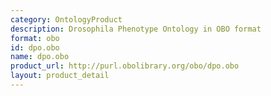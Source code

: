 ```yaml
---
category: OntologyProduct
description: Drosophila Phenotype Ontology in OBO format
format: obo
id: dpo.obo
name: dpo.obo
product_url: http://purl.obolibrary.org/obo/dpo.obo
layout: product_detail
---
```

